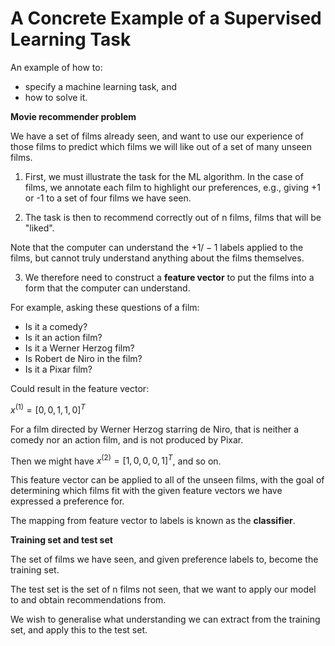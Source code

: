 # A Concrete Example of a Supervised Learning Task

An example of how to:

- specify a machine learning task, and
- how to solve it.

**Movie recommender problem**

We have a set of films already seen, and want to use our experience of those films to predict which films we will like out of a set of many unseen films.

1. First, we must illustrate the task for the ML algorithm. In the case of films, we annotate each film to highlight our preferences, e.g., giving +1 or -1 to a set of four films we have seen.

2. The task is then to recommend correctly out of n films, films that will be "liked".

Note that the computer can understand the $+1/-1$ labels applied to the films, but cannot truly understand anything about the films themselves.

3. We therefore need to construct a **feature vector** to put the films into a form that the computer can understand.

For example, asking these questions of a film:

- Is it a comedy?
- Is it an action film?
- Is it a Werner Herzog film?
- Is Robert de Niro in the film?
- Is it a Pixar film?

Could result in the feature vector:

$x^{(1)} = [0, 0, 1, 1, 0]^T$

For a film directed by Werner Herzog starring de Niro, that is neither a comedy nor an action film, and is not produced by Pixar.

Then we might have $x^{(2)} = [1, 0, 0, 0, 1]^T$, and so on.

This feature vector can be applied to all of the unseen films, with the goal of determining which films fit with the given feature vectors we have expressed a preference for.

The mapping from feature vector to labels is known as the **classifier**.

**Training set and test set**

The set of films we have seen, and given preference labels to, become the training set.

The test set is the set of n films not seen, that we want to apply our model to and obtain recommendations from.

We wish to generalise what understanding we can extract from the training set, and apply this to the test set.
